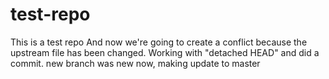 # test-repo
This is a test repo
And now we're going to create a conflict because the upstream file has been changed.
Working with "detached HEAD" and did a commit.
new branch
was new
now, making update to master
